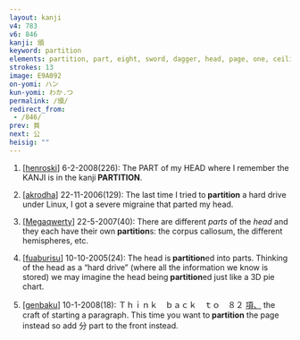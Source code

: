 ```yaml
---
layout: kanji
v4: 783
v6: 846
kanji: 頒
keyword: partition
elements: partition, part, eight, sword, dagger, head, page, one, ceiling, drop, shellfish, clam, oyster, eye, animal legs, eight
strokes: 13
image: E9A092
on-yomi: ハン
kun-yomi: わか.つ
permalink: /頒/
redirect_from:
 - /846/
prev: 貧
next: 公
heisig: ""
---
```


1) [<a href="http://kanji.koohii.com/profile/henroski">henroski</a>] 6-2-2008(226): The PART of my HEAD where I remember the KANJI is in the kanji<strong> PARTITION</strong>.

2) [<a href="http://kanji.koohii.com/profile/akrodha">akrodha</a>] 22-11-2006(129): The last time I tried to<strong> partition</strong> a hard drive under Linux, I got a severe migraine that parted my head.

3) [<a href="http://kanji.koohii.com/profile/Megaqwerty">Megaqwerty</a>] 22-5-2007(40): There are different <em>parts</em> of the <em>head</em> and they each have their own<strong> partition</strong>s: the corpus callosum, the different hemispheres, etc.

4) [<a href="http://kanji.koohii.com/profile/fuaburisu">fuaburisu</a>] 10-10-2005(24): The head is<strong> partition</strong>ed into parts. Thinking of the head as a “hard drive” (where all the information we know is stored) we may imagine the head being<strong> partition</strong>ed just like a 3D pie chart.

5) [<a href="http://kanji.koohii.com/profile/genbaku">genbaku</a>] 10-1-2008(18): Ｔｈｉｎｋ　ｂａｃｋ　ｔｏ　８２ <a href="midori://search?text=項、">項、</a> the craft of starting a paragraph. This time you want to<strong> partition</strong> the page instead so add 分 part to the front instead.

